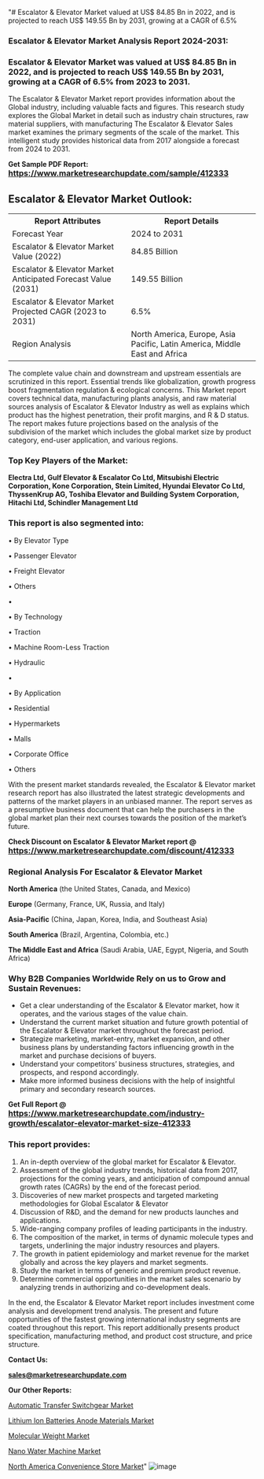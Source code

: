 "# Escalator & Elevator Market valued at US$ 84.85 Bn in 2022, and is projected to reach US$ 149.55 Bn by 2031, growing at a CAGR of 6.5%

<strong><h3>Escalator & Elevator Market Analysis Report 2024-2031:</h3></strong>

<strong><h3>Escalator & Elevator Market was valued at US$ 84.85 Bn in 2022, and is projected to reach US$ 149.55 Bn by 2031, growing at a CAGR of 6.5% from 2023 to 2031.</h3></strong>

The Escalator & Elevator Market report provides information about the Global industry, including valuable facts and figures. This research study explores the Global Market in detail such as industry chain structures, raw material suppliers, with manufacturing The Escalator & Elevator Sales market examines the primary segments of the scale of the market. This intelligent study provides historical data from 2017 alongside a forecast from 2024 to 2031.

<strong>Get Sample PDF Report: <a href=https://www.marketresearchupdate.com/sample/412333><font size=3 color=#0000ff>https://www.marketresearchupdate.com/sample/412333</font></a></strong>

<html>
<body>

<h2>Escalator & Elevator Market Outlook:</h2>

<table>
  <tr>
    <th>Report Attributes</th>
    <th>Report Details</th>
  </tr>
  <tr>
    <td>Forecast Year</td>
    <td>2024 to 2031</td>
  </tr>
  <tr>
    <td>Escalator & Elevator Market Value (2022)</td>
    <td>84.85 Billion</td>
  </tr>
  <tr>
    <td>Escalator & Elevator Market Anticipated Forecast Value (2031)</td>
    <td>149.55 Billion</td>
  </tr>
  <tr>
    <td>Escalator & Elevator Market Projected CAGR (2023 to 2031)</td>
    <td>6.5%</td>
  </tr>
  <tr>
    <td>Region Analysis</td>
    <td>North America, Europe, Asia Pacific, Latin America, Middle East and Africa</td>
  </tr>
</table>

</body>
</html>

The complete value chain and downstream and upstream essentials are scrutinized in this report. Essential trends like globalization, growth progress boost fragmentation regulation &amp; ecological concerns. This Market report covers technical data, manufacturing plants analysis, and raw material sources analysis of Escalator & Elevator Industry as well as explains which product has the highest penetration, their profit margins, and R & D status. The report makes future projections based on the analysis of the subdivision of the market which includes the global market size by product category, end-user application, and various regions.

<strong><h3>Top Key Players of the Market:</h3></strong>

<strong>Electra Ltd, Gulf Elevator & Escalator Co Ltd, Mitsubishi Electric Corporation, Kone Corporation, Stein Limited, Hyundai Elevator Co Ltd, ThyssenKrup AG, Toshiba Elevator and Building System Corporation, Hitachi Ltd, Schindler Management Ltd</strong>

<strong><h3>This report is also segmented into:</h3></strong>

• By Elevator Type

• Passenger Elevator

• Freight Elevator

• Others

• 

• By Technology

• Traction

• Machine Room-Less Traction

• Hydraulic

• 

• By Application

• Residential

• Hypermarkets

• Malls

• Corporate Office

• Others

With the present market standards revealed, the Escalator & Elevator market research report has also illustrated the latest strategic developments and patterns of the market players in an unbiased manner. The report serves as a presumptive business document that can help the purchasers in the global market plan their next courses towards the position of the market’s future.

<strong>Check Discount on Escalator & Elevator Market report @ <a href=https://www.marketresearchupdate.com/discount/412333><font size=3 color=#0000ff>https://www.marketresearchupdate.com/discount/412333</font></a></strong>

<strong><h3>Regional Analysis For Escalator & Elevator Market</h3></strong>

<strong>North America</strong> (the United States, Canada, and Mexico)

<strong>Europe</strong> (Germany, France, UK, Russia, and Italy)

<strong>Asia-Pacific</strong> (China, Japan, Korea, India, and Southeast Asia)

<strong>South America</strong> (Brazil, Argentina, Colombia, etc.)

<strong>The Middle East and Africa</strong> (Saudi Arabia, UAE, Egypt, Nigeria, and South Africa)

<strong><h3>Why B2B Companies Worldwide Rely on us to Grow and Sustain Revenues:</h3></strong>
<ul>
  <li>Get a clear understanding of the Escalator & Elevator market, how it operates, and the various stages of the value chain.</li>
  <li>Understand the current market situation and future growth potential of the Escalator & Elevator market throughout the forecast period.</li>
  <li>Strategize marketing, market-entry, market expansion, and other business plans by understanding factors influencing growth in the market and purchase decisions of buyers.</li>
  <li>Understand your competitors’ business structures, strategies, and prospects, and respond accordingly.</li>
  <li>Make more informed business decisions with the help of insightful primary and secondary research sources.</li>
</ul>

<strong>Get Full Report @ <a href=https://www.marketresearchupdate.com/industry-growth/escalator-elevator-market-size-412333><font size=3 color=#0000ff>https://www.marketresearchupdate.com/industry-growth/escalator-elevator-market-size-412333</font></a></strong>

<strong><h3>This report provides:</h3></strong>
<ol>
  <li>An in-depth overview of the global market for Escalator & Elevator.</li>
  <li>Assessment of the global industry trends, historical data from 2017, projections for the coming years, and anticipation of compound annual growth rates (CAGRs) by the end of the forecast period.</li>
  <li>Discoveries of new market prospects and targeted marketing methodologies for Global Escalator & Elevator</li>
  <li>Discussion of R&amp;D, and the demand for new products launches and applications.</li>
  <li>Wide-ranging company profiles of leading participants in the industry.</li>
  <li>The composition of the market, in terms of dynamic molecule types and targets, underlining the major industry resources and players.</li>
  <li>The growth in patient epidemiology and market revenue for the market globally and across the key players and market segments.</li>
  <li>Study the market in terms of generic and premium product revenue.</li>
  <li>Determine commercial opportunities in the market sales scenario by analyzing trends in authorizing and co-development deals.</li>
</ol>

In the end, the Escalator & Elevator Market report includes investment come analysis and development trend analysis. The present and future opportunities of the fastest growing international industry segments are coated throughout this report. This report additionally presents product specification, manufacturing method, and product cost structure, and price structure.

<strong>Contact Us:</strong>

<strong>sales@marketresearchupdate.com</strong>

<strong>Our Other Reports:</strong>

<a href=https://www.linkedin.com/pulse/automatic-transfer-switchgear-market-2023-future>Automatic Transfer Switchgear Market</a>

<a href=https://www.linkedin.com/pulse/lithium-ion-batteries-anode-materials-market>Lithium Ion Batteries Anode Materials Market</a>

<a href=https://www.linkedin.com/pulse/molecular-weight-market-outlooks-2023-size-players>Molecular Weight Market</a>

<a href=https://www.linkedin.com/pulse/nano-water-machine-market-outlooks>Nano Water Machine Market</a>

<a href=https://www.linkedin.com/pulse/north-america-convenience-store-market-2030-industry>North America Convenience Store Market</a>"
![image](https://github.com/Ankan-2/Market-Research-News/assets/158291571/84536710-7042-4f21-8797-0c9171b57297)
